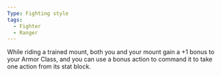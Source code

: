 ```yaml
---
Type: Fighting style
tags:
  - Fighter
  - Ranger
---
```

While riding a trained mount, both you and your mount gain a +1 bonus to your Armor Class, and you can use a bonus action to command it to take one action from its stat block.